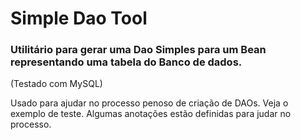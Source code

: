 # Simple Dao Tool


### Utilitário para gerar uma Dao Simples para um Bean representando uma tabela do Banco de dados.

(Testado com MySQL)

Usado para ajudar no processo penoso de criação de DAOs.
Veja o exemplo de teste. Algumas anotações estão definidas para judar no processo.
